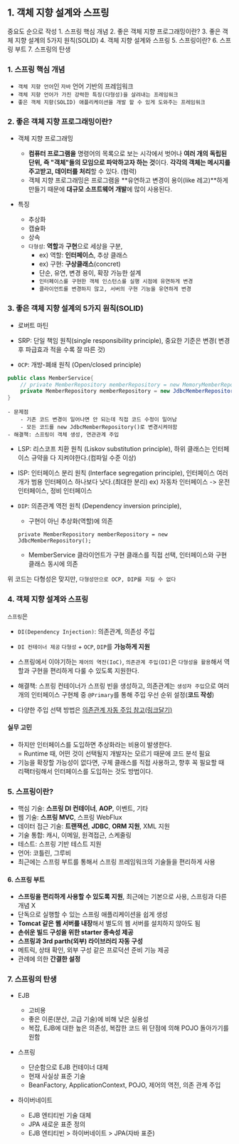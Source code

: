 ## 1. 객체 지향 설계와 스프링
중요도 순으로 작성
    1. 스프링 핵심 개념 
    2. 좋은 객체 지향 프로그래밍이란?
    3. 좋은 객체 지향 설계의 5가지 원칙(SOLID)
    4. 객체 지향 설계와 스프링
    5. 스프링이란?
    6. 스프링 부트
    7. 스프링의 탄생

### 1. 스프링 핵심 개념
- `객체 지향 언어`인 `자바` 언어 기반의 프레임워크
- `객체 지향 언어가 가진 강력한 특징(다형성)을 살려내는 프레임워크`
- `좋은 객체 지향(SOLID) 애플리케이션을 개발 할 수 있게 도와주는 프레임워크`

### 2. 좋은 객체 지향 프로그래밍이란?
- 객체 지향 프로그래밍
    - **컴퓨터 프로그램을** 명령어의 목록으로 보는 시각에서 벗어나 **여러 개의 독립된 단위, 즉 "객체"들의 모임으로 파악하고자 하는 것**이다. **각각의 객체는 메시지를 주고받고, 데이터를 처리**할 수 있다. (협력)
    - 객체 지향 프로그래밍은 프로그램을 **유연하고 변경이 용이(like 레고)**하게 만들기 때문에 **대규모 소프트웨어 개발**에 많이 사용된다.

- 특징
    - 추상화
    - 캡슐화
    - 상속
    - `다형성`: **역할**과 **구현**으로 세상을 구분, 
        - ex) 역할: **인터페이스**, 추상 클래스
        - ex) 구현: **구상클래스**(concret)
        - 단순, 유연, 변경 용이, 확장 가능한 설계
        - `인터페이스를 구현한 객체 인스턴스를 실행 시점에 유연하게 변경`
        - `클라이언트를 변경하지 않고, 서버의 구현 기능을 유연하게 변경`

### 3. 좋은 객체 지향 설계의 5가지 원칙(SOLID)
- 로버트 마틴

- SRP: 단일 책임 원칙(single responsibility principle), 중요한 기준은 변경( 변경 후 파급효과 적을 수록 잘 따른 것)

- `OCP`: 개방-폐쇄 원칙 (Open/closed principle)
``` java
public class MemberService{
    // private MemberRepository memberRepository = new MemoryMemberRepository();
    private MemberRepository memberRepository = new JdbcMemberRepository();
}
```
    - 문제점
        - 기존 코드 변경이 일어나면 안 되는데 직접 코드 수정이 일어남
        - 모든 코드를 new JdbcMemberRepository()로 변경시켜야함
    - 해결책: 스프링이 객체 생성, 연관관계 주입

- LSP: 리스코프 치환 원칙 (Liskov substitution principle), 하위 클래스는 인터페이스 규약을 다 지켜야한다.(컴파일 수준 이상)

- ISP: 인터페이스 분리 원칙 (Interface segregation principle), 인터페이스 여러개가 범용 인터페이스 하나보다 낫다.(최대한 분리) ex) 자동차 인터페이스 -> 운전 인터페이스, 정비 인터페이스

- `DIP`: 의존관계 역전 원칙 (Dependency inversion principle), 
    - 구현이 아닌 추상화(역할)에 의존
    ```
    private MemberRepository memberRepository = new JdbcMemberRepository();
    ```
    - MemberService 클라이언트가 구현 클래스를 직접 선택, 인터페이스와 구현 클래스 동시에 의존

위 코드는 다형성은 맞지만, `다형성만으로 OCP, DIP를 지킬 수 없다`

### 4. 객체 지향 설계와 스프링
`스프링`은
- `DI(Dependency Injection)`: 의존관계, 의존성 주입
- `DI 컨테이너 제공`
`다형성` + `OCP`, `DIP`를 **가능하게 지원**
- 스프링에서 이야기하는 `제어의 역전(IoC)`, `의존관계 주입(DI)`은 `다형성을 활용`해서 역할과 구현을 편리하게 다룰 수 있도록 지원한다.

- 해결책:  스프링 컨테이너가 스프링 빈을 생성하고, 의존관계는 `생성자 주입`으로 여러 개의 인터페이스 구현체 중 `@Primary`를 통해 주입 우선 순위 설정(**코드 작성**)

- 다양한 주입 선택 방법은 [의존관계 자동 주입 참고(링크달기)]()

#### 실무 고민
- 하지만 인터페이스를 도입하면 추상화라는 비용이 발생한다.   
= Runtime 때, 어떤 것이 선택될지 개발자는 모르기 때문에 코드 분석 필요
- 기능을 확장할 가능성이 없다면, 구체 클래스를 직접 사용하고, 향후 꼭 필요할 때 리팩터링해서 인터페이스를 도입하는 것도 방법이다.


### 5. 스프링이란?
- 핵심 기술: **스프링 DI 컨테이너**, **AOP**, 이벤트, 기타
- 웹 기술: **스프링 MVC**, 스프링 WebFlux
- 데이터 접근 기술: **트랜잭션**, **JDBC**, **ORM 지원**, XML 지원
- 기술 통합: 캐시, 이메일, 원격접근, 스케줄링
- 테스트: 스프링 기반 테스트 지원
- 언어: 코틀린, 그루비
- 최근에는 스프링 부트를 통해서 스프링 프레임워크의 기술들을 편리하게 사용

#### 6. 스프링 부트
- **스프링을 편리하게 사용할 수 있도록 지원**, 최근에는 기본으로 사용, 스프링과 다른 개념 X
- 단독으로 실행할 수 있는 스프링 애플리케이션을 쉽게 생성
- **Tomcat 같은 웹 서버를 내장**해서 별도의 웹 서버를 설치하지 않아도 됨
- **손쉬운 빌드 구성을 위한 starter 종속성 제공**
- **스프링과 3rd parth(외부) 라이브러리 자동 구성**
- 메트릭, 상태 확인, 외부 구성 같은 프로덕션 준비 기능 제공
- 관례에 의한 **간결한 설정**

### 7. 스프링의 탄생
- EJB 
    - 고비용
    - 좋은 이론(분산, 고급 기술)에 비해 낮은 실용성
    - 복잡, EJB에 대한 높은 의존성, 복잡한 코드
위 단점에 의해 POJO 돌아가기를 원함

- 스프링
    - 단순함으로 EJB 컨테이너 대체
    - 현재 사실상 표준 기술
    - BeanFactory, ApplicationContext, POJO, 제어의 역전, 의존 관계 주입

- 하이버네이트
    - EJB 엔티티빈 기술 대체
    - JPA 새로운 표준 정의
    - EJB 엔티티빈 > 하이버네이트 > JPA(자바 표준)



